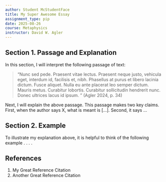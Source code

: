 ```yaml
---
author: Student McStudentFace
title: My Super Awesome Essay
assignment_type: pip
date: 2025-08-26
course: Metaphysics
instructor: David W. Agler
---
```


## Section 1. Passage and Explanation

In this section, I will interpret the following passage of text:

> “Nunc sed pede. Praesent vitae lectus. Praesent neque justo, vehicula eget, interdum id, facilisis et, nibh. Phasellus at purus et libero lacinia dictum. Fusce aliquet. Nulla eu ante placerat leo semper dictum. Mauris metus. Curabitur lobortis. Curabitur sollicitudin hendrerit nunc. Donec ultrices lacus id ipsum. ” (Agler 2024, p. 34)

Next, I will explain the above passage. This passage makes two key claims. First, when the author says X, what is meant is [...]. Second, it says ...

## Section 2. Example

To illustrate my explanation above, it is helpful to think of the following example . . . .

## References

1. My Great Reference Citation
1. Another Great Reference Citation
